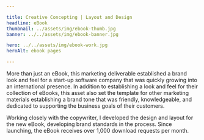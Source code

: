 ```yaml
---

title: Creative Concepting | Layout and Design
headline: eBook
thumbnail: ../assets/img/ebook-thumb.jpg
banner: ../../assets/img/ebook-banner.jpg

hero: ../../assets/img/ebook-work.jpg
heroAlt: ebook pages

---
```


More than just an eBook, this marketing deliverable established a brand look and feel for a start-up software company that was quickly growing into an international presence. In addition to establishing a look and feel for their collection of eBooks, this asset also set the template for other marketing materials establishing a brand tone that was friendly, knowledgeable, and dedicated to supporting the business goals of their customers.

Working closely with the copywriter, I developed the design and layout for the new eBook, developing brand standards in the process. Since launching, the eBook receives over 1,000 download requests per month.